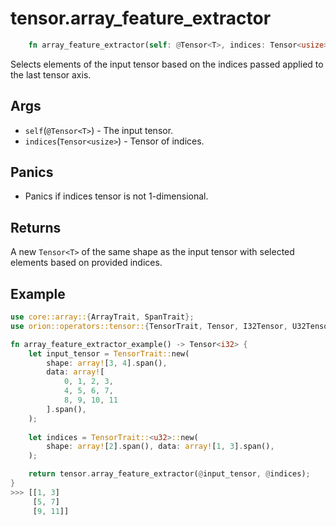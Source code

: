 # tensor.array_feature_extractor

```rust
    fn array_feature_extractor(self: @Tensor<T>, indices: Tensor<usize>) -> Tensor<T>;
```

Selects elements of the input tensor based on the indices passed applied to the last tensor axis. 

## Args

* `self`(`@Tensor<T>`) - The input tensor.
* `indices`(`Tensor<usize>`) - Tensor of indices.

## Panics

* Panics if indices tensor is not 1-dimensional.

## Returns

A new `Tensor<T>` of the same shape as the input tensor with selected elements based on provided indices.

## Example

```rust
use core::array::{ArrayTrait, SpanTrait};
use orion::operators::tensor::{TensorTrait, Tensor, I32Tensor, U32Tensor};

fn array_feature_extractor_example() -> Tensor<i32> {
    let input_tensor = TensorTrait::new(
        shape: array![3, 4].span(),
        data: array![
            0, 1, 2, 3,
            4, 5, 6, 7,
            8, 9, 10, 11
        ].span(),
    );
    
    let indices = TensorTrait::<u32>::new(
        shape: array![2].span(), data: array![1, 3].span(),
    );

    return tensor.array_feature_extractor(@input_tensor, @indices);
}
>>> [[1, 3]
     [5, 7]
     [9, 11]]
```
